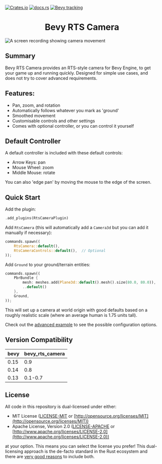 [![Crates.io](https://img.shields.io/crates/v/bevy_rts_camera)](https://crates.io/crates/bevy_rts_camera)
[![docs.rs](https://docs.rs/bevy_rts_camera/badge.svg)](https://docs.rs/bevy_rts_camera)
[![Bevy tracking](https://img.shields.io/badge/Bevy%20tracking-released%20version-lightblue)](https://github.com/bevyengine/bevy/blob/main/docs/plugins_guidelines.md#main-branch-tracking)

<div style="text-align: center">
  <h1>Bevy RTS Camera</h1>
</div>

![A screen recording showing camera movement](assets/demo.gif "Demo of bevy_rts_camera")

## Summary

Bevy RTS Camera provides an RTS-style camera for Bevy Engine, to get your game up and running quickly. Designed for
simple use cases, and does not try to cover advanced requirements.

## Features:

- Pan, zoom, and rotation
- Automatically follows whatever you mark as 'ground'
- Smoothed movement
- Customisable controls and other settings
- Comes with optional controller, or you can control it yourself

## Default Controller

A default controller is included with these default controls:

- Arrow Keys: pan
- Mouse Wheel: zoom
- Middle Mouse: rotate

You can also 'edge pan' by moving the mouse to the edge of the screen.

## Quick Start

Add the plugin:

```rust ignore
.add_plugins(RtsCameraPlugin)
```

Add `RtsCamera` (this will automatically add a `Camera3d` but you can add it manually if necessary):

```rust ignore
commands.spawn((
    RtsCamera::default(),
    RtsCameraControls::default(),  // Optional
));
```

Add `Ground` to your ground/terrain entities:

```rust ignore
commands.spawn((
    PbrBundle {
        mesh: meshes.add(Plane3d::default().mesh().size(80.0, 80.0)),
        ..default()
    },
    Ground,
));
```

This will set up a camera at world origin with good defaults based on a roughly realistic scale (where an average human
is 1.75 units tall).

Check out the [advanced example](https://github.com/Plonq/bevy_rts_camera/blob/main/examples/advanced.rs) to see
the possible configuration options.

## Version Compatibility

| bevy | bevy_rts_camera |
|------|-----------------|
| 0.15 | 0.9             |
| 0.14 | 0.8             |
| 0.13 | 0.1-0.7         |

## License

All code in this repository is dual-licensed under either:

* MIT License ([LICENSE-MIT](LICENSE-MIT) or [http://opensource.org/licenses/MIT](http://opensource.org/licenses/MIT))
* Apache License, Version 2.0 ([LICENSE-APACHE](LICENSE-APACHE)
  or [http://www.apache.org/licenses/LICENSE-2.0](http://www.apache.org/licenses/LICENSE-2.0))

at your option.
This means you can select the license you prefer!
This dual-licensing approach is the de-facto standard in the Rust ecosystem and there
are [very good reasons](https://github.com/bevyengine/bevy/issues/2373) to include both.
